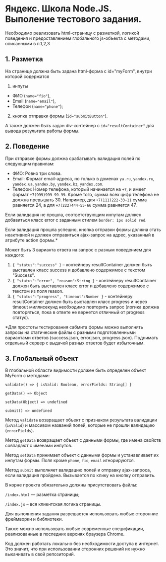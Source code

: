 # Яндекс. Школа Node.JS. Выполение тестового задания.

Необходимо реализовать html-страницу с разметкой, логикой поведения и предоставлением глобального js-объекта с методами, описанными в п.1,2,3
## 1. Разметка
На странице должна быть задана html-форма с id="myForm", внутри которой содержатся

1. инпуты
* ФИО (`name="fio"`),
* Email (`name="email"`),
* Телефон (`name="phone"`);

2. кнопка отправки формы (`id="submitButton"`).

А также должен быть задан div-контейнер с `id="resultContainer"` для вывода результата работы формы.

## 2. Поведение
При отправке формы должна срабатывать валидация полей по следующим правилам:
* ФИО: Ровно три слова.
* Email: Формат email-адреса, но только в доменах `ya.ru`, `yandex.ru`, `yandex.ua`, `yandex.by`, `yandex.kz`, `yandex.com`.
* Телефон: Номер телефона, который начинается на `+7`, и имеет формат `+7(999)999-99-99`. Кроме того, сумма всех цифр телефона не должна превышать 30. Например, для `+7(111)222-33-11` сумма равняется 24, а для `+7(222)444-55-66` сумма равняется 47.

Если валидация не прошла, соответствующим инпутам должен добавиться класс error с заданным стилем `border: 1px solid red`.

Если валидация прошла успешно, кнопка отправки формы должна стать неактивной и должен отправиться ajax-запрос на адрес, указанный в атрибуте action формы.*

Может быть 3 варианта ответа на запрос с разным поведением для каждого:
1. `{ "status":"success" }` – контейнеру resultContainer должен быть выставлен класс success и добавлено содержимое с текстом "Success".
2. `{ "status":"error", "reason":String }` - контейнеру resultContainer должен быть выставлен класс error и добавлено содержимое с текстом из поля reason.
2. `{ "status":"progress", "timeout":Number }` - контейнеру resultContainer должен быть выставлен класс progress и через timeout миллисекунд необходимо повторить запрос (логика должна повторяться, пока в ответе не вернется отличный от progress статус).

*Для простоты тестирования сабмита формы можно выполнять запросы на статические файлы с разными подготовленными вариантами ответов (success.json, error.json, progress.json). Поднимать отдельный сервер с выдачей разных ответов будет избыточным.

## 3. Глобальный объект

В глобальной области видимости должен быть определен объект MyForm с методами:

`validate() => { isValid: Boolean, errorFields: String[] }`

`getData() => Object`

`setData(Object) => undefined`

`submit() => undefined`

Метод `validate` возвращает объект с признаком результата валидации (`isValid`) и массивом названий полей, которые не прошли валидацию (`errorFields`).

Метод `getData` возвращает объект с данными формы, где имена свойств совпадают с именами инпутов.

Метод `setData` принимает объект с данными формы и устанавливает их инпутам формы. Поля кроме `phone`, `fio`, `email` игнорируются.

Метод `submit` выполняет валидацию полей и отправку ajax-запроса, если валидация пройдена. Вызывается по клику на кнопку отправить.

В корне проекта обязательно должны присутствовать файлы:

`/index.html` — разметка страницы;

`/index.js` – вся клиентская логика страницы.

Для выполнения задания разрешается использовать любые сторонние фреймворки и библиотеки.

Также можно использовать любые современные спецификации, реализованные в последних версиях браузера Chrome.

Код должен работать локально без необходимости доступа в интернет. Это значит, что при использовании сторонних решений их нужно выкачивать в свой репозиторий.
